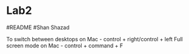 # Lab2
#README 
#Shan Shazad

To switch between desktops on Mac - control + right/control + left
Full screen mode on Mac - control + command + F
